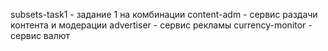 
subsets-task1    - задание 1 на комбинации
content-adm      - сервис раздачи контента и модерации
advertiser       - сервис рекламы
currency-monitor - сервис валют
